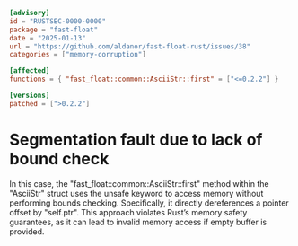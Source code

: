 ```toml
[advisory]
id = "RUSTSEC-0000-0000"
package = "fast-float"
date = "2025-01-13"
url = "https://github.com/aldanor/fast-float-rust/issues/38"
categories = ["memory-corruption"]

[affected]
functions = { "fast_float::common::AsciiStr::first" = ["<=0.2.2"] }

[versions]
patched = [">0.2.2"]
```
# Segmentation fault due to lack of bound check
In this case, the "fast_float::common::AsciiStr::first" method within the "AsciiStr" struct 
uses the unsafe keyword to access memory without performing bounds checking. 
Specifically, it directly dereferences a pointer offset by "self.ptr". 
This approach violates Rust’s memory safety guarantees, as it can lead to invalid memory access if empty buffer is provided.
